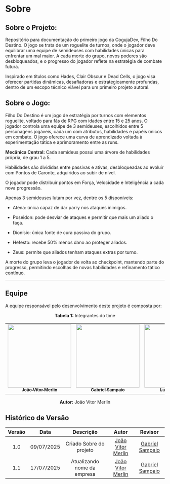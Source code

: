 # Sobre



## Sobre o Projeto:
Repositório para documentação do primeiro jogo da CogujaDev, Filho Do Destino.
O jogo se trata de um roguelite de turnos, onde o jogador deve equilibrar uma equipe de semideuses com habilidades únicas para enfrentar um mal maior. A cada morte do grupo, novos poderes são desbloqueados, e o progresso do jogador reflete na estratégia de combate futura.

Inspirado em títulos como Hades, Clair Obscur e Dead Cells, o jogo visa oferecer partidas dinâmicas, desafiadoras e estrategicamente profundas, dentro de um escopo técnico viável para um primeiro projeto autoral.

## Sobre o Jogo:

Filho Do Destino é um jogo de estratégia por turnos com elementos roguelite, voltado para fãs de RPG com idades entre 15 e 25 anos.
O jogador controla uma equipe de 3 semideuses, escolhidos entre 5 personagens jogáveis, cada um com atributos, habilidades e papéis únicos em combate. O jogo oferece uma curva de aprendizado voltada à experimentação tática e aprimoramento entre as runs.

**Mecânica Central:**
Cada semideus possui uma árvore de habilidades própria, de grau 1 a 5.

Habilidades são divididas entre passivas e ativas, desbloqueadas ao evoluir com Pontos de Caronte, adquiridos ao subir de nível.

O jogador pode distribuir pontos em Força, Velocidade e Inteligência a cada nova progressão.

Apenas 3 semideuses lutam por vez, dentre os 5 disponíveis:

- Atena: única capaz de dar parry nos ataques inimigos.

- Poseidon: pode desviar de ataques e permitir que mais um aliado o faça.

- Dionísio: única fonte de cura passiva do grupo.

- Hefesto: recebe 50% menos dano ao proteger aliados.

- Zeus: permite que aliados tenham ataques extras por turno.

A morte do grupo leva o jogador de volta ao checkpoint, mantendo parte do progresso, permitindo escolhas de novas habilidades e refinamento tático contínuo.

---

## Equipe
A equipe responsável pelo desenvolvimento deste projeto é composta por:

<p align="center"><strong>Tabela 1:</strong> Integrantes do time</p>

<table>
    <tr>
    <td align="center"><a href="https://github.com/jvopBR"><img src="https://avatars.githubusercontent.com/u/95287980?v=4" width="200px;" alt=""/><br/><sub><b>João Vitor Merlin</b></sub></a><br/>
    <td align="center"><a href="https://github.com/Faehzin"><img src="https://avatars.githubusercontent.com/u/143275888?v=4" width="200px;" alt=""/><br /><sub><b>Gabriel Sampaio</b></sub></a><br/>
    <td align="center"><a href="https://github.com/LucasMF1"><img src="https://avatars.githubusercontent.com/u/141961882?v=4" width="200px;" alt=""/><br /><sub><b>Lucas Monteiro</b></sub></a><br/>
    <td align="center"><a href="https://github.com/DBPerlin"><img src="https://avatars.githubusercontent.com/u/126252642?v=4" width="200px;" alt=""/><br /><sub><b>Manuella Perlin</b></sub></a><br/>
    </tr>
</table>

<p align="center"><strong>Autor:</strong>  João Vitor Merlin</p>


## Histórico de Versão

| Versão | Data | Descrição  | Autor        | Revisor |
| :-----: | :----: | :----------: | :------------: | :--------: |
| 1.0 | 09/07/2025 | Criado Sobre do projeto | [João Vitor Merlin](https://github.com/JvopBR) | [Gabriel Sampaio](https://github.com/Faehzin) |
| 1.1 | 17/07/2025 | Atualizando nome da empresa | [João Vitor Merlin](https://github.com/JvopBR) | [Gabriel Sampaio](https://github.com/Faehzin) |

